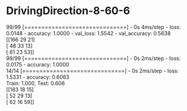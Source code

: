 # DrivingDirection-8-60-6
99/99 [==============================] - 0s 4ms/step - loss: 0.0148 - accuracy: 1.0000 - val_loss: 1.5542 - val_accuracy: 0.5638  <br/>
[[166  29  21]  <br/>
 [ 48  33  13]  <br/>
 [ 61  23  53]] <br/>
99/99 [==============================] - 0s 2ms/step - loss: 0.0175 - accuracy: 1.0000  <br/>
14/14 [==============================] - 0s 2ms/step - loss: 1.5331 - accuracy: 0.6063  <br/>
Train: 1.000, Test: 0.606 <br/>
[[183  18  15]  <br/>
 [ 52  29  13]  <br/>
 [ 62  16  59]] <br/>
